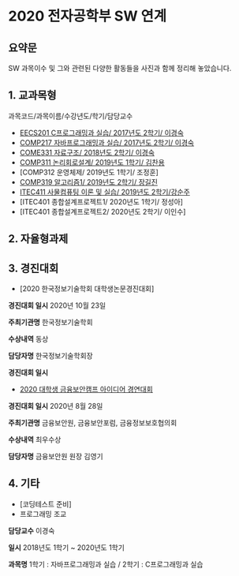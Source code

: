 # 2020 전자공학부 SW 연계

## 요약문

SW 과목이수 및 그와 관련된 다양한 활동들을 사진과 함께 정리해 놓았습니다. 

## 1. 교과목형
과목코드/과목이름/수강년도/학기/담당교수
- [EECS201 C프로그래밍과 실습/ 2017년도 2학기/ 이경숙](https://github.com/Hyejin-Choi/C_Coding)
- [COMP217 자바프로그래밍과 실습/ 2017년도 2학기/ 이경숙](https://github.com/Hyejin-Choi/JAVA_Coding)
- [COME331 자료구조/ 2018년도 2학기/ 이경숙](https://github.com/Hyejin-Choi/Algorithm)
- [COMP311 논리회로설계/ 2019년도 1학기/ 김찬용](https://github.com/Hyejin-Choi/Logic)
- [COMP312 운영체제/ 2019년도 1학기/ 조정훈]
- [COMP319 알고리즘1/ 2019년도 2학기/ 장길진](https://github.com/Hyejin-Choi/Algorithm)
- [ITEC411 사물컴퓨팅 이론 및 실습/ 2019년도 2학기/강순주](https://github.com/Hyejin-Choi/IoT)
- [ITEC401 종합설계프로젝트1/ 2020년도 1학기/ 정성아]
- [ITEC401 종합설계프로젝트2/ 2020년도 2학기/ 이인수]

## 2. 자율형과제

## 3. 경진대회
- [2020 한국정보기술학회 대학생논문경진대회]

**경진대회 일시**  2020년 10월 23일

**주최기관명** 한국정보기술학회

**수상내역** 동상

**담당자명** 한국정보기술학회장 

**경진대회 일시** 

- [2020 대학생 금융보안캠프 아이디어 경연대회](https://github.com/Hyejin-Choi/digital-twin)

**경진대회 일시**  2020년 8월 28일

**주최기관명** 금융보안원, 금융보안포럼, 금융정보보호협의회

**수상내역** 최우수상

**담당자명** 금융보안원 원장 김영기

## 4. 기타
- [코딩테스트 준비]
- 프로그래밍 조교

**담당교수** 이경숙

**일시** 2018년도 1학기 ~ 2020년도 1학기 

**과목명** 1학기 : 자바프로그래밍과 실습 / 2학기 : C프로그래밍과 실습

